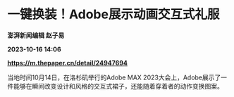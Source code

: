 # 一键换装！Adobe展示动画交互式礼服
**澎湃新闻编辑 赵子易**

**2023-10-16 14:06**

**https://m.thepaper.cn/detail/24947694**

当地时间10月14日，在洛杉矶举行的Adobe MAX 2023大会上，Adobe展示了一件能够在瞬间改变设计和风格的交互式裙子，还能随着穿着者的动作变换图案。